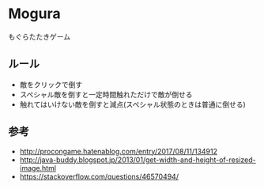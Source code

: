 # Mogura
もぐらたたきゲーム

## ルール
- 敵をクリックで倒す
- スペシャル敵を倒すと一定時間触れただけで敵が倒せる
- 触れてはいけない敵を倒すと減点(スペシャル状態のときは普通に倒せる)

## 参考
- http://procongame.hatenablog.com/entry/2017/08/11/134912
- http://java-buddy.blogspot.jp/2013/01/get-width-and-height-of-resized-image.html
- https://stackoverflow.com/questions/46570494/
